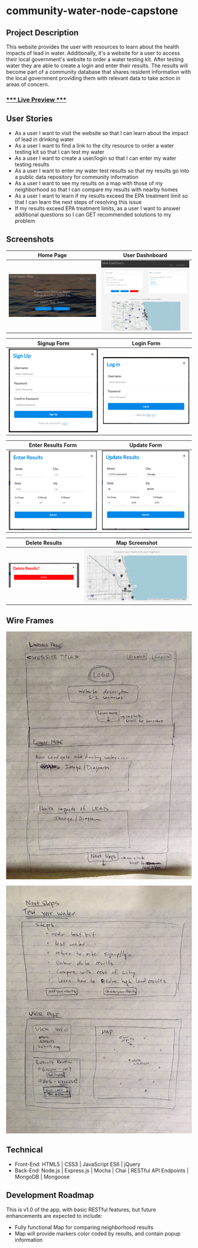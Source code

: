 # community-water-node-capstone

## Project Description
This website provides the user with resources to learn about the health impacts of lead in water.  Additionally, it's a website for a user to access their local government's website to order a water testing kit.  After testing water they are able to create a login and enter their results.  The results will become part of a community database that shares resident information with the local government providing them with relevant data to take action in areas of concern.

### [*** Live Preview ***](https://community-water.herokuapp.com/)

## User Stories
* As a user I want to visit the website so that I can learn about the impact of lead in drinking water
* As a user I want to find a link to the city resource to order a water testing kit so that I can test my water
* As a user I want to create a user/login so that I can enter my water testing results
* As a user I want to enter my water test results so that my results go into a public data repository for community information
* As a user I want to see my results on a map with those of my neighborhood so that I can compare my results with nearby homes
* As a user I want to learn if my results exceed the EPA treatment limit so that I can learn the next steps of resolving this issue
* If my results exceed EPA treatment limits, as a user I want to answer additional questions so I can GET recommended solutions to my problem

## Screenshots

Home Page  | User Dashnboard
:-------------------------:|:-------------------------:
![Home Page](github-images/Homepage-view.png)|![User Dashboard](github-images/User-Dashboard-view.png)

Signup Form | Login Form
:-------------------------:|:-------------------------:
![Signup](github-images/Signup-form.png)|![Login](github-images/Login-form.png)

Enter Results Form | Update Form
:-------------------------:|:-------------------------:
![Enter Results](github-images/Enter-results-form.png)|![Update Results](github-images/Update-results-form.png)

Delete Results | Map Screenshot
:-------------------------:|:-------------------------:
![Delete Form](github-images/Delete-results-form.png)|![Map](github-images/Map-view.png)

## Wire Frames

![Landing Page & Learn More](github-images/node-landing-learnmore.JPG)

![Next Steps & User Page](github-images/node-nextsteps-userpage.JPG)

## Technical
* Front-End: HTML5 | CSS3 | JavaScript ES6 | jQuery
* Back-End: Node.js | Express.js | Mocha | Chai | RESTful API Endpoints | MongoDB | Mongoose

## Development Roadmap
This is v1.0 of the app, with basic RESTful features, but future enhancements are expected to include:
* Fully functional Map for comparing neighborhood results
* Map will provide markers color coded by results, and contain popup information

